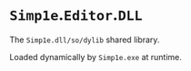 # `Simp1e`.`Editor`.`DLL`

The `Simp1e.dll/so/dylib` shared library.

Loaded dynamically by `Simp1e.exe` at runtime.
